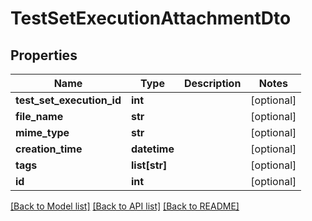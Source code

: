 # TestSetExecutionAttachmentDto

## Properties
Name | Type | Description | Notes
------------ | ------------- | ------------- | -------------
**test_set_execution_id** | **int** |  | [optional] 
**file_name** | **str** |  | [optional] 
**mime_type** | **str** |  | [optional] 
**creation_time** | **datetime** |  | [optional] 
**tags** | **list[str]** |  | [optional] 
**id** | **int** |  | [optional] 

[[Back to Model list]](../README.md#documentation-for-models) [[Back to API list]](../README.md#documentation-for-api-endpoints) [[Back to README]](../README.md)


